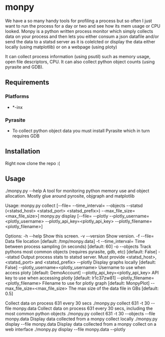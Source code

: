 monpy
===============

We have a so many handy tools for profiling a process but so often I just want to run the process for a day or two and see how its mem usage or CPU looked.
Monpy is a python written process monitor which simply collects data on your process and then lets you either consum a json datafile and/or send the data to a statsd server as it is colelcted or display the data either locally (using matplotlib) or on a webpage (using ploty)

It can collect process information (using psutil) such as memory usage, open file descriptors, CPU.
It can also collect python object counts (using pyrasite and GDB).

Requirements
------------
### Platforms
- *-inx

### Pyrasite
- To collect python object data you must install Pyrasite which in turn requires GDB

Installation
------------
Right now clone the repo :(

Usage
-----
./monpy.py --help
A tool for monitoring python memory use and object allocation.
Mostly glue around pyrosite, objgraph and matplotlib

Usage:
    monpy.py collect <pid> [--file=<file> --time_interval=<interval> --objects --statsd
        (<statsd_host> <statsd_port> <statsd_prefix>) --max_file_size=<max_file_size>]
    monpy.py display [--file=<file> --plotly --plotly_username=
        <plotly_username> --plotly_api_key=<plotly_api_key> --plotly_filename=<plotly_filename>]

Options:
    -h --help                               Show this screen.
    -v --version                            Show version.
    -f --file=<file>                        Data file location [default: /tmp/monpy.data]
    -t --time_interval=<interval>           Time between process sampling (in seconds) [default: 60]
    -o --objects                            Track pythons most common objects 
                                            (requires pyrasite, gdb, etc) [default: False]
    --statsd                                Output process stats to statsd server.
                                            Must provide <statsd_host>, <statsd_port> and <statsd_prefix>
    --plotly                                Display graphs locally [default: False]
    --plotly_username=<plotly_username>     Username to use when access ploty [default: DemoAccount]
    --plotly_api_key=<plotly_api_key>       API key to use when accessing plotly [default: lr1c37zw81]
    --plotly_filename=<plotly_filename>     Filename to use for plotly graph [default: MonpyPlot]
    --max_file_size=<max_file_size>         The max size of the data file in GBs [default: 0.5]


Collect data on process 631 every 30 secs
./monpy.py collect 631 -t 30 --file monpy.data
Collect data on process 631 every 30 secs, including the most common python objects
./monpy.py collect 631 -t 30 --objects --file monpy.data
Display data collected from a monpy collect locally
./monpy.py display --file monpy.data
Display data collected from a monpy collect on a web interface
./monpy.py display --file monpy.data --plotly

